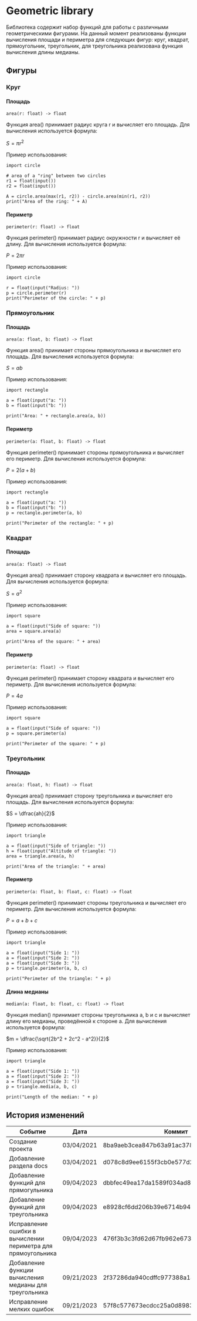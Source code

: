 # Geometric library
Библиотека содержит набор функций для работы с различными геометрическими фигурами. На данный момент реализованы функции вычисления площади и периметра для следующих фигур: круг, квадрат, прямоугольник, треугольник, для треугольника реализована функция вычисления длины медианы.

## Фигуры

### Круг
#### Площадь
```
area(r: float) -> float
```
Функция area() принимает радиус круга r и вычисляет его площадь.
Для вычисления используется формула:

$S = πr^2$

Пример использования:
```
import circle

# area of a "ring" between two circles
r1 = float(input())
r2 = float(input())

A = circle.area(max(r1, r2)) - circle.area(min(r1, r2))
print("Area of the ring: " + A)
```
#### Периметр
```
perimeter(r: float) -> float
```
Функция perimeter() принимает радиус окружности r и вычисляет её длину.
Для вычисления используется формула:

$P = 2πr$

Пример использования:
```
import circle

r = float(input("Radius: "))
p = circle.perimeter(r)
print("Perimeter of the circle: " + p)
```

### Прямоугольник
#### Площадь
```
area(a: float, b: float) -> float
```
Функция area() принимает стороны прямоугольника и вычисляет его площадь.
Для вычисления используется формула:

$S = ab$

Пример использования:
```
import rectangle

a = float(input("a: "))
b = float(input("b: "))

print("Area: " + rectangle.area(a, b))
```

#### Периметр
```
perimeter(a: float, b: float) -> float
```
Функция perimeter() принимает стороны прямоугольника и вычисляет его периметр.
Для вычисления используется формула:

$P = 2(a+b)$

Пример использования:
```
import rectangle

a = float(input("a: "))
b = float(input("b: "))
p = rectangle.perimeter(a, b)

print("Perimeter of the rectangle: " + p)
```

### Квадрат
#### Площадь
```
area(a: float) -> float
```
Функция area() принимает сторону квадрата и вычисляет его площадь.
Для вычисления используется формула:

$S = a^2$

Пример использования:
```
import square

a = float(input("Side of square: "))
area = square.area(a)

print("Area of the square: " + area)
```
#### Периметр
```
perimeter(a: float) -> float
```
Функция perimeter() принимает сторону квадрата и вычисляет его периметр.
Для вычисления используется формула:

$P = 4a$

Пример использования:
```
import square

a = float(input("Side of square: "))
p = square.perimeter(a)

print("Perimeter of the square: " + p)
```

### Треугольник
#### Площадь
```
area(a: float, h: float) -> float
```
Функция area() принимает сторону треугольника и вычисляет его площадь.
Для вычисления используется формула:

$S = \dfrac{ah}{2}$

Пример использования:
```
import triangle

a = float(input("Side of triangle: "))
h = float(input("Altitude of triangle: "))
area = triangle.area(a, h)

print("Area of the triangle: " + area)
```

#### Периметр
```
perimeter(a: float, b: float, c: float) -> float
```
Функция perimeter() принимает стороны треугольника и вычисляет его периметр.
Для вычисления используется формула:

$P = a + b + c$

Пример использования:
```
import triangle

a = float(input("Side 1: "))
a = float(input("Side 2: "))
a = float(input("Side 3: "))
p = triangle.perimeter(a, b, c)

print("Perimeter of the triangle: " + p)
```

#### Длина медианы
```
median(a: float, b: float, c: float) -> float
```
Функция median() принимает стороны треугольника a, b и c и вычисляет длину его медианы, проведённой к стороне a.
Для вычисления используется формула:

$m = \dfrac{\sqrt{2b^2 + 2c^2 - a^2}}{2}$

Пример использования:
```
import triangle

a = float(input("Side 1: "))
a = float(input("Side 2: "))
a = float(input("Side 3: "))
p = triangle.media(a, b, c)

print("Length of the median: " + p)
```

## История изменений

|Событие                                                     |Дата      |Коммит                                  |
|------------------------------------------------------------|----------|----------------------------------------|
|Создание проекта                                            |03/04/2021|8ba9aeb3cea847b63a91ac378a2a6db758682460|
|Добавление раздела docs                                     |03/04/2021|d078c8d9ee6155f3cb0e577d28d337b791de28e2|
|Добавление функций для прямогульника                        |09/04/2023|dbbfec49ea17da1589f034ad8dc03418a807fa16|
|Добавление функций для треугольника                         |09/04/2023|e8928cf6dd206b39e6714b9496144df8f8322b4c|
|Исправление ошибки в вычислении периметра для прямоугольника|09/04/2023|476f3b3c3fd62d67fb962e673bfd53761d0e4192|
|Добавление функции вычисления медианы для треугольника      |09/21/2023|2f37286da940cdffc977388a1461f25603d97546|
|Исправление мелких ошибок                                   |09/21/2023|57f8c577673ecdcc25a0d8983800237c6ca15f40|
